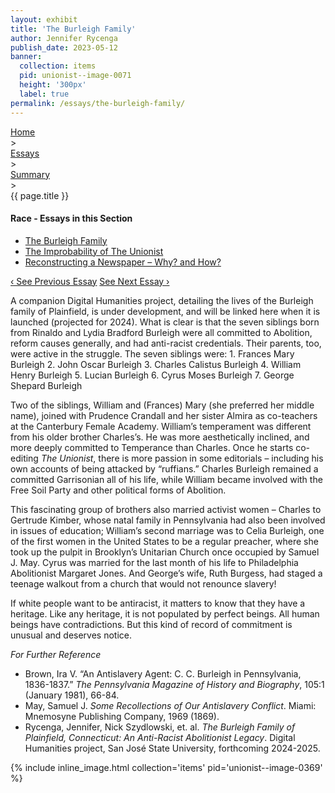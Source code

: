 ```yaml
---
layout: exhibit
title: 'The Burleigh Family'
author: Jennifer Rycenga
publish_date: 2023-05-12
banner:
  collection: items
  pid: unionist--image-0071
  height: '300px'
  label: true
permalink: /essays/the-burleigh-family/
---
```


<div class="breadcrumb">
<a href="/unionist/">Home</a>
<div class="caret"> &gt; </div>
<a href="/unionist/essays/">Essays</a>
<div class="caret"> &gt; </div>
<a href="
    /unionist/essays/the-burleigh-family/
  ">
   Summary
     </a>
<div class="caret"> &gt; </div>
{{ page.title }}
</div>
<div class='section-nav-wrapper'>
<div class='section-nav'>
<h4>Race - Essays in this Section</h4>
<ul class="nav nav-pills">
  <li class="nav-item">
    <a class="nav-link active" href="/unionist/essays/the-burleigh-family/">The Burleigh Family</a>
  </li>
  <li class="nav-item">
    <a class="nav-link" href="/unionist/essays/improbability/">The Improbability of The Unionist</a>
  </li>
  <li class="nav-item">
    <a class="nav-link" href="/unionist/essays/reconstructing-a-newspaper/">Reconstructing a Newspaper – Why? and How?</a>
  </li>
</ul>
<div class="pagination-nav">
<span class="pagination-link" id="prevlink"><a href="/unionist/essays/missteps/">‹ See Previous Essay</a></span>
<span class="pagination-link" id="nextlink"><a href="/unionist/essays/improbability/">See Next Essay ›</a></span>
</div>
</div>
</div>

<p>A companion Digital Humanities project, detailing the lives of the Burleigh family of Plainfield, is under development, and will be linked here when it is launched (projected for 2024). What is clear is that the seven siblings born from Rinaldo and Lydia Bradford Burleigh were all committed to Abolition, reform causes generally, and had anti-racist credentials. Their parents, too, were active in the struggle. The seven siblings were:
1. Frances Mary Burleigh
2. John Oscar Burleigh
3. Charles Calistus Burleigh
4. William Henry Burleigh
5. Lucian Burleigh
6. Cyrus Moses Burleigh
7. George Shepard Burleigh
</p>
<p>Two of the siblings, William and (Frances) Mary (she preferred her middle name), joined with Prudence Crandall and her sister Almira as co-teachers at the Canterbury Female Academy. William’s temperament was different from his older brother Charles’s. He was more aesthetically inclined, and more deeply committed to Temperance than Charles. Once he starts co-editing <em>The Unionist</em>, there is more passion in some editorials – including his own accounts of being attacked by “ruffians.” Charles Burleigh remained a committed Garrisonian all of his life, while William became involved with the Free Soil Party and other political forms of Abolition.</p>
<p>This fascinating group of brothers also married activist women – Charles to Gertrude Kimber, whose natal family in Pennsylvania had also been involved in issues of education; William’s second marriage was to Celia Burleigh, one of the first women in the United States to be a regular preacher, where she took up the pulpit in Brooklyn’s Unitarian Church once occupied by Samuel J. May. Cyrus was married for the last month of his life to Philadelphia Abolitionist Margaret Jones. And George’s wife, Ruth Burgess, had staged a teenage walkout from a church that would not renounce slavery!</p>

<p>If white people want to be antiracist, it matters to know that they have a heritage. Like any heritage, it is not populated by perfect beings. All human beings have contradictions. But this kind of record of commitment is unusual and deserves notice.</p>

<p><em>For Further Reference</em></p>

- Brown, Ira V. “An Antislavery Agent: C. C. Burleigh in Pennsylvania, 1836-1837.” *The Pennsylvania Magazine of History and Biography*, 105:1 (January 1981), 66-84.
- May, Samuel J. *Some Recollections of Our Antislavery Conflict*. Miami: Mnemosyne Publishing Company, 1969 (1869).
- Rycenga, Jennifer, Nick Szydlowski, et. al. *The Burleigh Family of Plainfield, Connecticut: An Anti-Racist Abolitionist Legacy*. Digital Humanities project, San José State University, forthcoming 2024-2025.

{% include inline_image.html collection='items' pid='unionist--image-0369' %}
